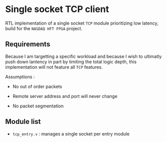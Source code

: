 # Single socket TCP client

RTL implementation of a single socket `TCP` module prioritizing low latency, build for the `NASDAQ HFT FPGA` project.

## Requirements 

Because I am targetting a specific workload and because I wish to ultimatly push down lantency in part by
limiting the total logic depth, this implementation will not feature all `TCP` features.

Assumptions :

- No out of order packets 

- Remote server address and port will never change

- No packet segmentation
 
## Module list 

- `tcp_entry.v` : manages a single socket per entry module

